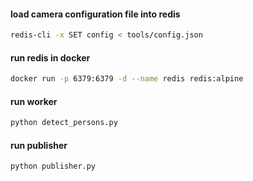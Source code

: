 
#### load camera configuration file into redis
```sh
redis-cli -x SET config < tools/config.json
```

#### run redis in docker
```sh
docker run -p 6379:6379 -d --name redis redis:alpine
```

#### run worker
```sh
python detect_persons.py
```
#### run publisher
```sh
python publisher.py
```




